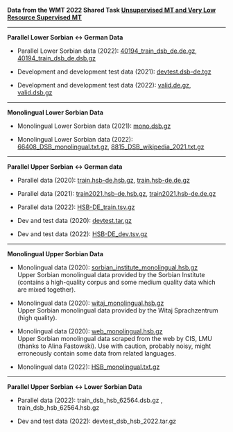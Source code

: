 **Data from the WMT 2022 Shared Task [Unsupervised MT and Very Low Resource Supervised MT](https://statmt.org/wmt22/unsup_and_very_low_res.html)**

** **

**Parallel Lower Sorbian ↔ German Data**

* Parallel Lower Sorbian data (2022): [40194_train_dsb_de.de.gz](https://github.com/mariondimarco/WMT22_UnsupVeryLowResMT_Data/raw/refs/heads/main/40194_train_dsb_de.de.gz),
                                      [40194_train_dsb_de.dsb.gz](https://github.com/mariondimarco/WMT22_UnsupVeryLowResMT_Data/raw/refs/heads/main/40194_train_dsb_de.dsb.gz)

* Development and development test data (2021): [devtest.dsb-de.tgz](https://github.com/mariondimarco/WMT22_UnsupVeryLowResMT_Data/raw/refs/heads/main/devtest.dsb-de.tgz)
* Development and development test data (2022): [valid.de.gz](https://github.com/mariondimarco/WMT22_UnsupVeryLowResMT_Data/raw/refs/heads/main/valid.de.gz),
                                                [valid.dsb.gz](https://github.com/mariondimarco/WMT22_UnsupVeryLowResMT_Data/raw/refs/heads/main/valid.dsb.gz)

** **

**Monolingual Lower Sorbian Data**

* Monolingual Lower Sorbian data (2021): [mono.dsb.gz](https://github.com/mariondimarco/WMT22_UnsupVeryLowResMT_Data/raw/refs/heads/main/mono.dsb.gz)

* Monolingual Lower Sorbian data (2022): [66408_DSB_monolingual.txt.gz](https://github.com/mariondimarco/WMT22_UnsupVeryLowResMT_Data/raw/refs/heads/main/66408_DSB_monolingual.txt.gz),
                                         [8815_DSB_wikipedia_2021.txt.gz](https://github.com/mariondimarco/WMT22_UnsupVeryLowResMT_Data/raw/refs/heads/main/8815_DSB_wikipedia_2021.txt.gz)

** **

**Parallel Upper Sorbian ↔ German data**

* Parallel data (2020): [train.hsb-de.hsb.gz](https://github.com/mariondimarco/WMT22_UnsupVeryLowResMT_Data/raw/refs/heads/main/train.hsb-de.hsb.gz),
                        [train.hsb-de.de.gz](https://github.com/mariondimarco/WMT22_UnsupVeryLowResMT_Data/raw/refs/heads/main/train.hsb-de.de.gz)
* Parallel data (2021): [train2021.hsb-de.hsb.gz](https://github.com/mariondimarco/WMT22_UnsupVeryLowResMT_Data/raw/refs/heads/main/train2021.hsb-de.hsb.gz]),
                        [train2021.hsb-de.de.gz](https://github.com/mariondimarco/WMT22_UnsupVeryLowResMT_Data/raw/refs/heads/main/train2021.hsb-de.de.gz])
* Parallel data (2022): [HSB-DE_train.tsv.gz](https://github.com/mariondimarco/WMT22_UnsupVeryLowResMT_Data/raw/refs/heads/main/HSB-DE_train.tsv.gz)

* Dev and test data (2020): [devtest.tar.gz](https://github.com/mariondimarco/WMT22_UnsupVeryLowResMT_Data/raw/refs/heads/main/devtest.tar.gz)
* Dev and test data (2022): [HSB-DE_dev.tsv.gz](https://github.com/mariondimarco/WMT22_UnsupVeryLowResMT_Data/raw/refs/heads/main/HSB-DE_dev.tsv.gz)

** **

**Monolingual Upper Sorbian Data**

* Monolingual data (2020): [sorbian_institute_monolingual.hsb.gz](https://github.com/mariondimarco/WMT22_UnsupVeryLowResMT_Data/raw/refs/heads/main/sorbian_institute_monolingual.hsb.gz)\
Upper Sorbian monolingual data provided by the Sorbian Institute (contains a high-quality corpus and some medium quality data which are mixed together).

* Monolingual data (2020): [witaj_monolingual.hsb.gz](https://github.com/mariondimarco/WMT22_UnsupVeryLowResMT_Data/raw/refs/heads/main/witaj_monolingual.hsb.gz)\
    Upper Sorbian monolingual data provided by the Witaj Sprachzentrum (high quality).

* Monolingual data (2020): [web_monolingual.hsb.gz](https://github.com/mariondimarco/WMT22_UnsupVeryLowResMT_Data/raw/refs/heads/main/web_monolingual.hsb.gz)\
    Upper Sorbian monolingual data scraped from the web by CIS, LMU (thanks to Alina Fastowski). Use with caution, probably noisy, might erroneously contain some data from related languages.

* Monolingual data (2022): [HSB_monolingual.txt.gz](https://github.com/mariondimarco/WMT22_UnsupVeryLowResMT_Data/raw/refs/heads/main/HSB_monolingual.txt.gz)

** **

**Parallel Upper Sorbian ↔ Lower Sorbian Data**

* Parallel data (2022): train_dsb_hsb_62564.dsb.gz , train_dsb_hsb_62564.hsb.gz

* Dev and test data (2022): devtest_dsb_hsb_2022.tar.gz
